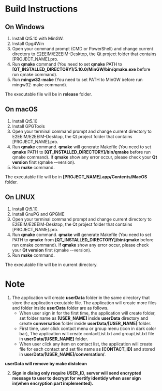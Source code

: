 # Build Instructions #
 ## On Windows ##
  1. Install Qt5.10 with MinGW.
  2. Install Gpg4Win
  3. Open your command prompt (CMD or PowerShell) and change current directory to E2EEIM/E2EEIM-Desktop, the Qt project folder that contains [PROJECT_NAME].pro.
  4. Run **qmake** command (You need to set **qmake** PATH to **[QT_INSTALLED_DIRECTORY]/5.10.0/MinGW/bin/qmake.exe** before run qmake command).
  5. Run **mingw32-make** (You need to set PATH to MinGW before run mingw32-make command).
  
The executable file will be in **release** folder.




## On macOS ##
  1. Install Qt5.10
  2. Install GPGTools
  3. Open your terminal command prompt and change current directory to E2EEIM/E2EEIM-Desktop, the Qt project folder that contains [PROJECT_NAME].pro.
  4. Run **qmake** command. **qmake** will generate Makefile (You need to set **qmake** PATH to **[QT_INSTALLED_DIRECTORY]/bin/qmake** before run qmake command). If **qmake** show any error occur, please check your **Qt version** first (qmake --version).
  5. Run **make** command.
  
The executable file will be in **[PROJECT_NAME].app/Contents/MacOS** folder.




## On LINUX ##
  1. Install Qt5.10.
  2. Install GnuPG and GPGME
  3. Open your terminal command prompt and change current directory to E2EEIM/E2EEIM-Desktop, the Qt project folder that contains [PROJECT_NAME].pro.
  4. Run **qmake** command. **qmake** will generate Makefile (You need to set PATH to **qmake** from **[QT_INSTALLED_DIRECTORY]/bin/qmake** before run qmake command). If **qmake** show any error occur, please check your **Qt version**  first (qmake --version).
  5. Run **make** command.
  
The executable file will be in current directory.


# Note #
1. The application will create **userData** folder in the same directory that store the application excutable file. The application will create more files and folder inside **userData** folder are as follows.
     - When user sign in for the first time, the application will create folder, set folder name as **[USER_NAME]** inside **userData** directory and create **conversation** folder inside **userData/[USER_NAME]** folder.
     - First time, user click contact menu or group menu (icon in dark color bar), The application will create contactList.txt and groupList.txt file in **userData/[USER_NAME]** folder.
     - When user click any item on contact list, the application will create file for each contact and set file name as **[CONTACT_ID]** and stored in **userData/[USER_NAME]/conversation/**.
     
**userData will remove by make distclean**
    
2. **Sign in dialog only require USER_ID, server will send encrypted message to user to decrypt for vertify identidy when user sign in(when encryption part implemented).**

